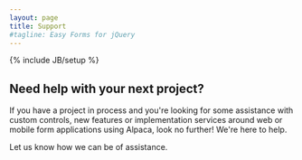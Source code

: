 ```yaml
---
layout: page
title: Support
#tagline: Easy Forms for jQuery
---
```

{% include JB/setup %}


## Need help with your next project?

If you have a project in process and you're looking for some assistance with custom controls, new features or implementation
services around web or mobile form applications using Alpaca, look no further!  We're here to help.

Let us know how we can be of assistance.

<div id="contactus" style="font-size: 13px"></div>

<script type="text/javascript" src="{{ BASE_PATH }}/js/contact.js"></script>

